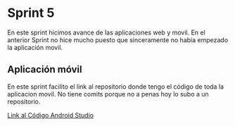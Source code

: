 # Sprint 5

En este sprint hicimos avance de las aplicaciones web y movil. En el anterior Sprint no hice mucho puesto que sinceramente no habia empezado la aplicación movil. <br>


## Aplicación móvil
En este sprint facilito el link al repositorio donde tengo el código de toda la aplicacion movil.
No tiene comits porque no a penas hoy lo subo a un repositorio.<br>

[Link al Código Android Studio](https://github.com/smcardona/PROJ1-AndroidStudio)